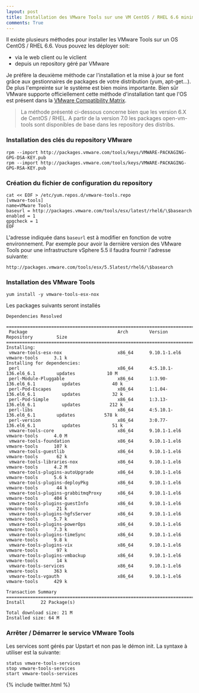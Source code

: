 ```yaml
---
layout: post
title: Installation des VMware Tools sur une VM CentOS / RHEL 6.6 minimal
comments: True
---
```


Il existe plusieurs méthodes pour installer les VMware Tools sur un OS CentOS / RHEL 6.6. Vous pouvez les déployer soit:

- via le web client ou le viclient
- depuis un repository géré par VMware

Je préfère la deuxième méthode car l'installation et la mise à jour se font grâce aux gestionnaires de packages de votre distribution (yum, apt-get...). De plus l'empreinte sur le système est bien moins importante. Bien sûr VMware supporte officiellement cette méthode d'installation tant que l'OS est présent dans la [VMware Compatibility Matrix](http://www.vmware.com/resources/compatibility/search.php?deviceCategory=guestos).

> La méthode présenté ci-dessous concerne bien que les version 6.X de CentOS / RHEL. A partir de la version 7.0 les packages open-vm-tools sont disponibles de base dans les repository des distribs.

### Installation des clés du repository VMware

```
rpm --import http://packages.vmware.com/tools/keys/VMWARE-PACKAGING-GPG-DSA-KEY.pub
rpm --import http://packages.vmware.com/tools/keys/VMWARE-PACKAGING-GPG-RSA-KEY.pub
```

### Création du fichier de configuration du repository

```
cat << EOF > /etc/yum.repos.d/vmware-tools.repo
[vmware-tools]
name=VMware Tools
baseurl = http://packages.vmware.com/tools/esx/latest/rhel6/\$basearch
enabled = 1
gpgcheck = 1
EOF
```

L'adresse indiquée dans `baseurl` est à modifier en fonction de votre environnement. Par exemple pour avoir la dernière version des VMware Tools pour une infrastructure vSphere 5.5 il faudra fournir l'adresse suivante:

```
http://packages.vmware.com/tools/esx/5.5latest/rhel6/\$basearch
```

### Installation des VMware Tools

```
yum install -y vmware-tools-esx-nox
```

Les packages suivants seront installés

```
Dependencies Resolved

==========================================================================================================
 Package                                  Arch        Version                     Repository         Size
==========================================================================================================
Installing:
 vmware-tools-esx-nox                     x86_64      9.10.1-1.el6                vmware-tools      3.1 k
Installing for dependencies:
 perl                                     x86_64      4:5.10.1-136.el6_6.1        updates            10 M
 perl-Module-Pluggable                    x86_64      1:3.90-136.el6_6.1          updates            40 k
 perl-Pod-Escapes                         x86_64      1:1.04-136.el6_6.1          updates            32 k
 perl-Pod-Simple                          x86_64      1:3.13-136.el6_6.1          updates           212 k
 perl-libs                                x86_64      4:5.10.1-136.el6_6.1        updates           578 k
 perl-version                             x86_64      3:0.77-136.el6_6.1          updates            51 k
 vmware-tools-core                        x86_64      9.10.1-1.el6                vmware-tools      4.0 M
 vmware-tools-foundation                  x86_64      9.10.1-1.el6                vmware-tools      107 k
 vmware-tools-guestlib                    x86_64      9.10.1-1.el6                vmware-tools       62 k
 vmware-tools-libraries-nox               x86_64      9.10.1-1.el6                vmware-tools      4.2 M
 vmware-tools-plugins-autoUpgrade         x86_64      9.10.1-1.el6                vmware-tools      5.6 k
 vmware-tools-plugins-deployPkg           x86_64      9.10.1-1.el6                vmware-tools       44 k
 vmware-tools-plugins-grabbitmqProxy      x86_64      9.10.1-1.el6                vmware-tools      404 k
 vmware-tools-plugins-guestInfo           x86_64      9.10.1-1.el6                vmware-tools       21 k
 vmware-tools-plugins-hgfsServer          x86_64      9.10.1-1.el6                vmware-tools      5.7 k
 vmware-tools-plugins-powerOps            x86_64      9.10.1-1.el6                vmware-tools      7.3 k
 vmware-tools-plugins-timeSync            x86_64      9.10.1-1.el6                vmware-tools      9.8 k
 vmware-tools-plugins-vix                 x86_64      9.10.1-1.el6                vmware-tools       97 k
 vmware-tools-plugins-vmbackup            x86_64      9.10.1-1.el6                vmware-tools       14 k
 vmware-tools-services                    x86_64      9.10.1-1.el6                vmware-tools      363 k
 vmware-tools-vgauth                      x86_64      9.10.1-1.el6                vmware-tools      429 k

Transaction Summary
==========================================================================================================
Install      22 Package(s)

Total download size: 21 M
Installed size: 64 M
```


### Arrêter / Démarrer le service VMware Tools

Les services sont gérés par Upstart et non pas le démon init. La syntaxe à utiliser est la suivante:

```
status vmware-tools-services
stop vmware-tools-services
start vmware-tools-services
```

{% include twitter.html %}
